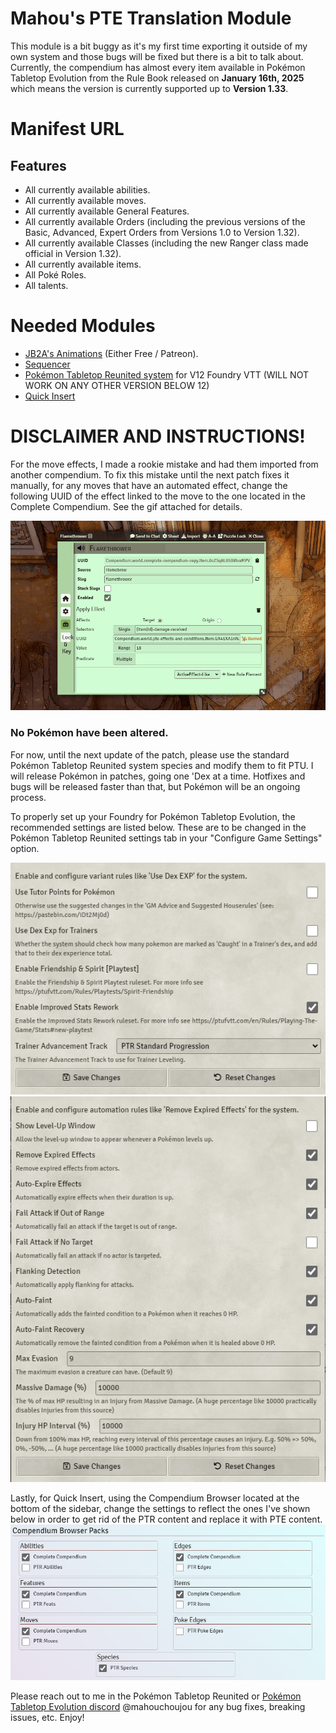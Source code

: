# **Mahou's PTE Translation Module**

This module is a bit buggy as it's my first time exporting it outside of my own system and those bugs will be fixed but there is a bit to talk about.
Currently, the compendium has almost every item available in Pokémon Tabletop Evolution from the Rule Book released on **January 16th, 2025** which means the version is currently supported up to **Version 1.33**.

# Manifest URL


## Features
- All currently available abilities.
- All currently available moves.
- All currently available General Features.
- All currently available Orders (including the previous versions of the Basic, Advanced, Expert Orders from Versions 1.0 to Version 1.32).
- All currently available Classes (including the new Ranger class made official in Version 1.32).
- All currently available items.
- All Poké Roles.
- All talents.

# Needed Modules
- [JB2A's Animations](https://foundryvtt.com/packages/JB2A_DnD5e) (Either Free / Patreon).
- [Sequencer](https://foundryvtt.com/packages/sequencer)
- [Pokémon Tabletop Reunited system](https://github.com/dylanpiera/Foundry-Pokemon-Tabletop-United-System) for V12 Foundry VTT (WILL NOT WORK ON ANY OTHER VERSION BELOW 12)
- [Quick Insert](https://gitlab.com/fvtt-modules-lab/quick-insert)

# DISCLAIMER AND INSTRUCTIONS!

For the move effects, I made a rookie mistake and had them imported from another compendium. To fix this mistake until the next patch fixes it manually, for any moves that have an automated effect, change the following UUID of the effect linked to the move to the one located in the Complete Compendium. See the gif attached for details. 

![](https://github.com/mahouchoujou/pte-compendium/blob/main/instructions/instructions.gif)

### **No Pokémon have been altered.** 
For now, until the next update of the patch, please use the standard Pokémon Tabletop Reunited system species and modify them to fit PTU. I will release Pokémon in patches, going one 'Dex at a time. Hotfixes and bugs will be released faster than that, but Pokémon will be an ongoing process.

To properly set up your Foundry for Pokémon Tabletop Evolution, the recommended settings are listed below. These are to be changed in the Pokémon Tabletop Reunited settings tab in your "Configure Game Settings" option.

![](https://github.com/mahouchoujou/pte-compendium/blob/fb9e53734be09ca545d944ffbdfdbe277b59a3ef/instructions/Screenshot_6.png)
![](https://github.com/mahouchoujou/pte-compendium/blob/fb9e53734be09ca545d944ffbdfdbe277b59a3ef/instructions/Screenshot_7.png)

Lastly, for Quick Insert, using the Compendium Browser located at the bottom of the sidebar, change the settings to reflect the ones I've shown below in order to get rid of the PTR content and replace it with PTE content.
![](https://github.com/mahouchoujou/pte-compendium/blob/fb9e53734be09ca545d944ffbdfdbe277b59a3ef/instructions/Screenshot_5.png)

Please reach out to me in the Pokémon Tabletop Reunited or [Pokémon Tabletop Evolution discord](https://discord.com/invite/DsauQuwQYV) @mahouchoujou for any bug fixes, breaking issues, etc. Enjoy!
